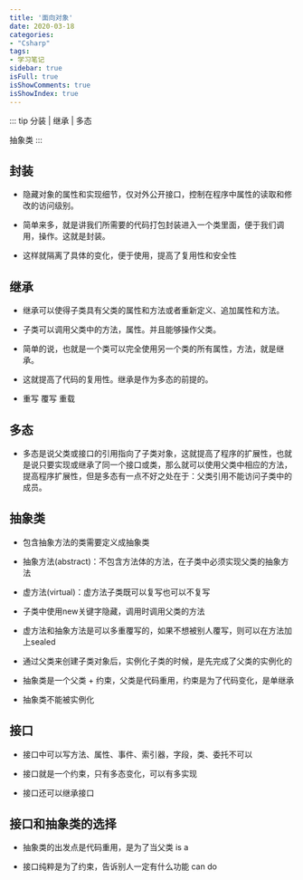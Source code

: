 ```yaml
---
title: '面向对象'
date: 2020-03-18
categories:
- "Csharp"
tags:
- 学习笔记
sidebar: true
isFull: true
isShowComments: true
isShowIndex: true
---
```


::: tip
分装 | 继承 | 多态

抽象类
:::
<!-- more -->

## 封装
 - 隐藏对象的属性和实现细节，仅对外公开接口，控制在程序中属性的读取和修改的访问级别。

 - 简单来多，就是讲我们所需要的代码打包封装进入一个类里面，便于我们调用，操作。这就是封装。

 - 这样就隔离了具体的变化，便于使用，提高了复用性和安全性

## 继承
 - 继承可以使得子类具有父类的属性和方法或者重新定义、追加属性和方法。

 - 子类可以调用父类中的方法，属性。并且能够操作父类。

 - 简单的说，也就是一个类可以完全使用另一个类的所有属性，方法，就是继承。

 - 这就提高了代码的复用性。继承是作为多态的前提的。

 - 重写   覆写   重载

## 多态
 - 多态是说父类或接口的引用指向了子类对象，这就提高了程序的扩展性，也就是说只要实现或继承了同一个接口或类，那么就可以使用父类中相应的方法，提高程序扩展性，但是多态有一点不好之处在于：父类引用不能访问子类中的成员。

## 抽象类

 - 包含抽象方法的类需要定义成抽象类

 - 抽象方法(abstract)：不包含方法体的方法，在子类中必须实现父类的抽象方法

 - 虚方法(virtual)：虚方法子类既可以复写也可以不复写

 - 子类中使用new关键字隐藏，调用时调用父类的方法
 
 - 虚方法和抽象方法是可以多重覆写的，如果不想被别人覆写，则可以在方法加上sealed

 - 通过父类来创建子类对象后，实例化子类的时候，是先完成了父类的实例化的

 - 抽象类是一个父类 + 约束，父类是代码重用，约束是为了代码变化，是单继承

 - 抽象类不能被实例化

## 接口

 - 接口中可以写方法、属性、事件、索引器，字段，类、委托不可以

 - 接口就是一个约束，只有多态变化，可以有多实现

 - 接口还可以继承接口

## 接口和抽象类的选择

 - 抽象类的出发点是代码重用，是为了当父类       is a

 - 接口纯粹是为了约束，告诉别人一定有什么功能   can do